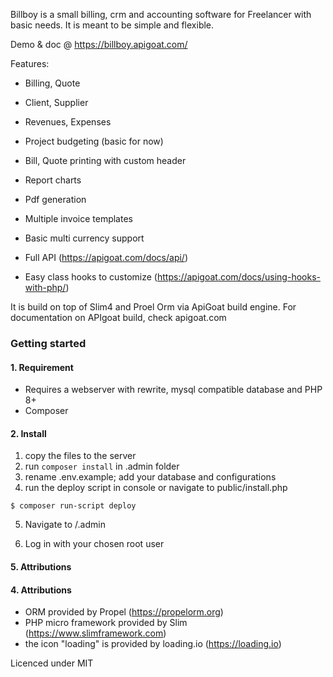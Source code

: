 Billboy is a small billing, crm and accounting software for Freelancer with basic needs.
It is meant to be simple and flexible.

Demo & doc @ https://billboy.apigoat.com/

Features:

- Billing, Quote
- Client, Supplier
- Revenues, Expenses
- Project budgeting (basic for now)
- Bill, Quote printing with custom header
- Report charts
- Pdf generation
- Multiple invoice templates
- Basic multi currency support

- Full API (https://apigoat.com/docs/api/)
- Easy class hooks to customize (https://apigoat.com/docs/using-hooks-with-php/)

It is build on top of Slim4 and Proel Orm via ApiGoat build engine.
For documentation on APIgoat build, check apigoat.com

### Getting started

#### 1. Requirement

- Requires a webserver with rewrite, mysql compatible database and PHP 8+
- Composer

#### 2. Install

1. copy the files to the server
2. run `composer install` in .admin folder
3. rename .env.example; add your database and configurations
4. run the deploy script in console or navigate to public/install.php

```
$ composer run-script deploy
```

5. Navigate to /.admin

6. Log in with your chosen root user
  

#### 5. Attributions

#### 4. Attributions

- ORM provided by Propel (https://propelorm.org)
- PHP micro framework provided by Slim (https://www.slimframework.com)
- the icon "loading" is provided by loading.io (https://loading.io)

Licenced under MIT
